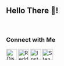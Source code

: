 ## Hello There 👋!

<p align='left', width='100%>
Hello! I am Shashwat Singh, a 16 year old from India.
</p>
<br>

I like programming, watching anime and reading novels. <br>
I know how to code in python and I'm learning c++ at the moment.<br>
<br>



### Connect with Me

[<img align = 'left' alt = 'Discord' width = '30px' src = 'https://external-content.duckduckgo.com/iu/?u=https%3A%2F%2Fwheretoinvest.money%2Fwp-content%2Fuploads%2F2017%2F12%2Fdiscord-logo-1024x1024.png&f=1&nofb=1' />][discord]

[<img align = 'left' alt = 'Reddit' width = '30px' src = 'https://external-content.duckduckgo.com/iu/?u=https%3A%2F%2Flogodownload.org%2Fwp-content%2Fuploads%2F2018%2F02%2Freddit-logo-16.png&f=1&nofb=1' >][reddit]

[<img align = 'left' alt = 'Instagram' width = '30px' src = 'https://external-content.duckduckgo.com/iu/?u=https%3A%2F%2Fupload.wikimedia.org%2Fwikipedia%2Fcommons%2Fthumb%2Fe%2Fe7%2FInstagram_logo_2016.svg%2F1200px-Instagram_logo_2016.svg.png&f=1&nofb=1'>][instagram]

[<img align = 'left' alt = 'Steam' width = '30px' src = 'https://external-content.duckduckgo.com/iu/?u=http%3A%2F%2Flogos-download.com%2Fwp-content%2Fuploads%2F2016%2F05%2FSteam_icon_logo_logotype.png&f=1&nofb=1'>][steam]



[discord]: https://discord.bio/p/sxsenpai
[reddit]: https://www.reddit.com/user/shashwat_senpai
[instagram]: https://www.instagram.com/anti.simp_shashwat/
[steam]: https://steamcommunity.com/id/sxsen/
